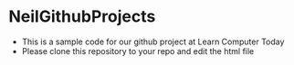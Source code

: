 # NeilGithubProjects
- This is a sample code for our github project at Learn Computer Today
- Please clone this repository to your repo and edit the html file
